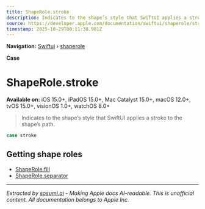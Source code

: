 ```yaml
---
title: ShapeRole.stroke
description: Indicates to the shape’s style that SwiftUI applies a stroke to the shape’s path.
source: https://developer.apple.com/documentation/swiftui/shaperole/stroke
timestamp: 2025-10-29T00:11:38.981Z
---
```


**Navigation:** [Swiftui](/documentation/swiftui) › [shaperole](/documentation/swiftui/shaperole)

**Case**

# ShapeRole.stroke

**Available on:** iOS 15.0+, iPadOS 15.0+, Mac Catalyst 15.0+, macOS 12.0+, tvOS 15.0+, visionOS 1.0+, watchOS 8.0+

> Indicates to the shape’s style that SwiftUI applies a stroke to the shape’s path.

```swift
case stroke
```

## Getting shape roles

- [ShapeRole.fill](/documentation/swiftui/shaperole/fill)
- [ShapeRole.separator](/documentation/swiftui/shaperole/separator)

---

*Extracted by [sosumi.ai](https://sosumi.ai) - Making Apple docs AI-readable.*
*This is unofficial content. All documentation belongs to Apple Inc.*
